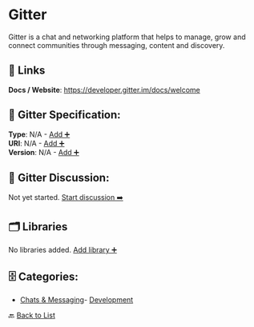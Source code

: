 # Gitter

Gitter is a chat and networking platform that helps to manage, grow and connect communities through messaging, content and discovery.

##  🔗 Links
**Docs / Website**: https://developer.gitter.im/docs/welcome

## 🧬 Gitter Specification:
**Type**: N/A - [Add ➕](https://github.com/apis-list/apis-list/edit/main/apis/gitter/gitter.yaml)  
**URI**: N/A - [Add ➕](https://github.com/apis-list/apis-list/edit/main/apis/gitter/gitter.yaml)  
**Version**: N/A - [Add ➕](https://github.com/apis-list/apis-list/edit/main/apis/gitter/gitter.yaml)

## 💬 Gitter Discussion:
Not yet started. [Start discussion ➡️](https://github.com/apis-list/apis-list/discussions/new)

## 🗂️ Libraries

No libraries added. [Add library ➕](https://github.com/apis-list/apis-list/edit/main/apis/gitter/gitter.yaml)    


## 🗄️ Categories:
- [Chats & Messaging](https://github.com/apis-list/apis-list#chats--messaging-)- [Development](https://github.com/apis-list/apis-list#development-)

🔙  [Back to List](https://github.com/apis-list/apis-list)
